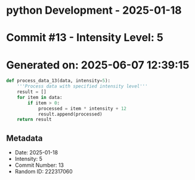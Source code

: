 ﻿# python Development - 2025-01-18
# Commit #13 - Intensity Level: 5
# Generated on: 2025-06-07 12:39:15
```python
def process_data_13(data, intensity=5):
    '''Process data with specified intensity level'''
    result = []
    for item in data:
        if item > 0:
            processed = item * intensity + 12
            result.append(processed)
    return result
```
## Metadata
- Date: 2025-01-18
- Intensity: 5
- Commit Number: 13
- Random ID: 222317060
